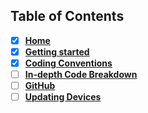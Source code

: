 ## Table of Contents
- [x] [**Home**][home]   
- [x] [**Getting started**][Gstart]  
- [x] [**Coding Conventions**][CConv]    
- [ ] [**In-depth Code Breakdown**][bdown]     
- [ ] [**GitHub**][GConv]    
- [ ] [**Updating Devices**][dvcupd]

[home]: https://github.com/Aidan747/FRC-Offseason-2022/wiki
[Gstart]: https://github.com/Aidan747/FRC-Offseason-2022/wiki/Starting-out
[GConv]: https://github.com/Aidan747/FRC-Offseason-2022/wiki/GitHub
[CConv]: https://github.com/Aidan747/FRC-Offseason-2022/wiki/Coding-Conventions
[bdown]: https://github.com/Aidan747/FRC-Offseason-2022/wiki/Code-Breakdown
[dvcupd]: https://github.com/Aidan747/FRC-Offseason-2022/wiki/Updating-devices